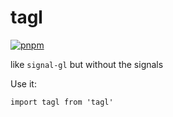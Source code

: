 # tagl

[![pnpm](https://img.shields.io/badge/maintained%20with-pnpm-cc00ff.svg?style=for-the-badge&logo=pnpm)](https://pnpm.io/)

like `signal-gl` but without the signals

<!-- ## Quick start

Install it:

```bash
npm i tagl
# or
yarn add tagl
# or
pnpm add tagl
``` -->

Use it:

```tsx
import tagl from 'tagl'
```
